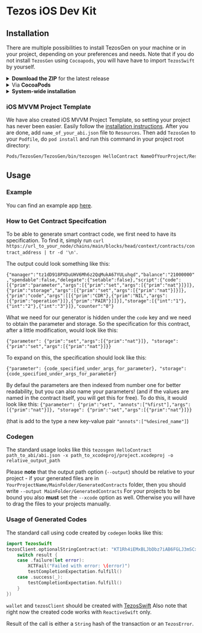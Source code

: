 # Tezos iOS Dev Kit

## Installation

There are multiple possibilities to install TezosGen on your machine or in your project, depending on your preferences and needs. Note that if you do not install `TezosGen` using `Cocoapods`, you will have have to import `TezosSwift` by yourself.

<details>
<summary><strong>Download the ZIP</strong> for the latest release</summary>

* [Go to the GitHub page for the latest release](https://github.com/AckeeCZ/Tezos-iOS-Dev-Kit/releases/latest)
* Download the `TezosGen-x.y.z.zip` file associated with that release
* Extract the content of the zip archive in your project directory

We recommend that you **unarchive the ZIP inside your project directory** and **commit its content** to git. This way, **all coworkers will use the same version of TezosGen for this project**.

If you unarchived the ZIP file in a folder e.g. called `TezosGen`, you can then invoke it like this:

```sh
TezosGen/bin/tezosgen …
```

---
</details>
<details>
<summary>Via <strong>CocoaPods</strong></summary>

If you're using CocoaPods, you can simply add `pod 'TezosGen'` to your `Podfile`.

This will download the `TezosGen` binaries and dependencies in `Pods/` during your next `pod install` execution.

Given that you can specify an exact version for ``TezosGen`` in your `Podfile`, this allows you to ensure **all coworkers will use the same version of TezosGen for this project**.

You can then invoke TezosGen from your terminal:
```sh
Pods/TezosGen/TezosGen/bin/tezosgen …
```

_Note: TezosGen isn't really a pod, as it's not a library your code will depend on at runtime; so the installation via CocoaPods is just a trick that installs the TezosGen binaries in the Pods/ folder, but you won't see any swift files in the Pods/TezosGen group in your Xcode's Pods.xcodeproj. That's normal: the TezosGen binary is still present in that folder in the Finder._

---
</details>
<details>
<summary><strong>System-wide installation</strong></summary>

* [Go to the GitHub page for the latest release](https://github.com/AckeeCZ/Tezos-iOS-Dev-Kit/releases/latest)
* Download the `TezosGen-x.y.z.zip` file associated with that release
* Extract the content of the zip archive

1. `cd` into the unarchived directory 
2. `make install`
3. You then invoke tezosgen simply with `tezosgen ...`

</details>

### iOS MVVM Project Template

We have also created iOS MVVM Project Template, so setting your project has never been easier. 
Easily follow the [installation instructions](https://github.com/AckeeCZ/iOS-MVVM-ProjectTemplate).
After you are done, add `name_of_your_abi.json` file to `Resources`. Then add `TezosGen` to your `Podfile`, do `pod install` and run this command in your project root directory:
```sh
Pods/TezosGen/TezosGen/bin/tezosgen HelloContract NameOfYourProject/Resources/abi.json -x NameOfYourProject.xcodeproj -o NameOfYourProject/Model/Generated/GeneraredContracts
```

## Usage

### Example

You can find an example app [here](https://github.com/AckeeCZ/TezosSwift).

### How to Get Contract Specifcation

To be able to generate smart contract code, we first need to have its specification. To find it, simply run `curl https://url_to_your_node/chains/main/blocks/head/context/contracts/contract_address | tr -d '\n'`.

The output could look something like this:

```{"manager":"tz1dD918PXDuUHV6Mh6z2QqMukA67YULuhqd","balance":"21000000","spendable":false,"delegate":{"setable":false},"script":{"code":[{"prim":"parameter","args":[{"prim":"set","args":[{"prim":"nat"}]}]},{"prim":"storage","args":[{"prim":"set","args":[{"prim":"nat"}]}]},{"prim":"code","args":[[{"prim":"CDR"},{"prim":"NIL","args":[{"prim":"operation"}]},{"prim":"PAIR"}]]}],"storage":[{"int":"1"},{"int":"2"},{"int":"3"}]},"counter":"0"}```

What we need for our generator is hidden under the `code` key and we need to obtain the parameter and storage. So the specification for this contract, after a little modification, would look like this: 

```{"parameter": {"prim":"set","args":[{"prim":"nat"}]}, "storage": {"prim":"set","args":[{"prim":"nat"}]}}```

To expand on this, the specification should look like this:

```{"parameter": {code_specified_under_args_for_parameter}, "storage": {code_specified_under_args_for_parameter}```

By defaul the parameters are then indexed from number one for better readability, but you can also name your parameters! (and if the values are named in the contract itself, you will get this for free). To do this, it would look like this: 
```{"parameter": {"prim":"set", "annots":["%first"],"args":[{"prim":"nat"}]}, "storage": {"prim":"set","args":[{"prim":"nat"}]}}```

(that is add to the type a new key-value pair `"annots":["%desired_name"]`)

### Codegen
The standard usage looks like this `tezosgen HelloContract path_to_abi/abi.json -x path_to_xcodeproj/project.xcodeproj -o relative_output_path`

Please <strong>note</strong> that the output path option (`--output`) should be relative to your project - if your generated files are in `YourProjectName/MainFolder/GeneratedContracts` folder, then you should write `--output MainFolder/GeneratedContracts`
For your projects to be bound you also <strong>must</strong> set the `--xcode` option as well. Otherwise you will have to drag the files to your projects manually.

### Usage of Generated Codes

The standard call using code created by `codegen` looks like this:
```swift
import TezosSwift
tezosClient.optionalStringContract(at: "KT1Rh4iEMxBLJbDbz7iAB6FGLJ3mSCx3qFrW").call(param1: "hello").send(from: wallet, amount: Tez(1), completion: { result in
    switch result {
    case .failure(let error):
        XCTFail("Failed with error: \(error)")
        testCompletionExpectation.fulfill()
    case .success(_):
        testCompletionExpectation.fulfill()
    }
})
``` 

`wallet` and `tezosClient` should be created with [TezosSwift](https://github.com/AckeeCZ/TezosSwift)
Also note that right now the created code works with `ReactiveSwift` only.

Result of the call is either a `String` hash of the transaction or an `TezosError`.

